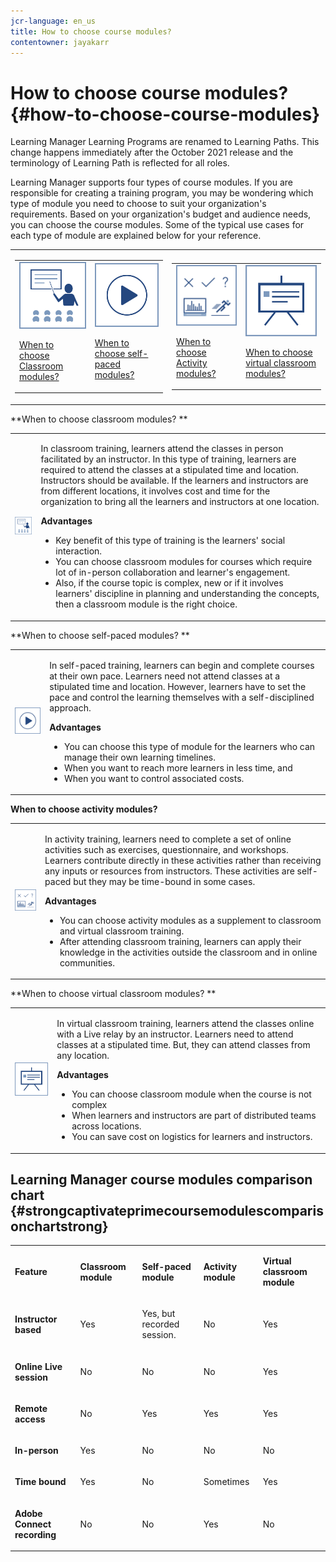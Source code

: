 ```yaml
---
jcr-language: en_us
title: How to choose course modules?
contentowner: jayakarr
---
```



# How to choose course modules? {#how-to-choose-course-modules}

Learning Manager Learning Programs are renamed to Learning Paths. This change happens immediately after the October 2021 release and the terminology of Learning Path is reflected for all roles.

Learning Manager supports four types of course modules. If you are responsible for creating a training program, you may be wondering which type of module you need to choose to suit your organization's requirements. Based on your organization's budget and audience needs, you can choose the course modules. Some of the typical use cases for each type of module are explained below for your reference.

<table> 
 <tbody>
  <tr> 
   <td> 
    <table> 
     <tbody>
      <tr> 
       <td> <img src="assets/classroom-module.png"><p><a href="how-to-choose-modules.md#main-pars_text_1432182659">When to choose Classroom modules?</a></p></td> 
       <td> <img src="assets/self-placed-module.png"><p><a href="how-to-choose-modules.md#main-pars_text_735062721">When to choose self-paced modules? </a></p></td> 
      </tr> 
     </tbody>
    </table></td> 
   <td> 
    <table> 
     <tbody>
      <tr> 
       <td> <img src="assets/activity.png"><p><a href="how-to-choose-modules.md#main-pars_text_1900017946">When to choose Activity modules?</a></p></td> 
       <td> <img src="assets/virtual-classroom.png"><p><a href="how-to-choose-modules.md#main-pars_text_112651927">When to choose virtual classroom modules?</a></p></td> 
      </tr> 
     </tbody>
    </table></td> 
  </tr> 
 </tbody>
</table>

**When to choose classroom modules? **

<table> 
 <tbody>
  <tr> 
   <td><img src="assets/classroom-module.png"></td> 
   <td><p>In classroom training, learners attend the classes in person facilitated by an instructor. In this type of training, learners are required to attend the classes at a stipulated time and location. Instructors should be available. If the learners and instructors are from different locations, it involves cost and time for the organization to bring all the learners and instructors at one location.</p> <p><strong>Advantages</strong></p> 
    <ul> 
     <li>Key benefit of this type of training is the learners' social interaction. </li> 
     <li>You can choose classroom modules for courses which require lot of in-person collaboration and learner's engagement. </li> 
     <li>Also, if the course topic is complex, new or if it involves learners' discipline in planning and understanding the concepts, then a classroom module is the right choice.</li> 
    </ul></td> 
  </tr> 
 </tbody>
</table>

**When to choose self-paced modules? **

<table> 
 <tbody>
  <tr> 
   <td><img src="assets/self-placed-module.png"></td> 
   <td><p>In self-paced training, learners can begin and complete courses at their own pace. Learners need not attend classes at a stipulated time and location. However, learners have to set the pace and control the learning themselves with a self-disciplined approach.</p> <p> </p> <p><strong>Advantages</strong></p> 
    <ul> 
     <li>You can choose this type of module for the learners who can manage their own learning timelines. </li> 
     <li>When you want to reach more learners in less time, and </li> 
     <li>When you want to control associated costs.</li> 
    </ul></td> 
  </tr> 
 </tbody>
</table>

**When to choose activity modules?**

<table> 
 <tbody>
  <tr> 
   <td><img src="assets/activity.png"></td> 
   <td><p>In activity training, learners need to complete a set of online activities such as exercises, questionnaire, and workshops. Learners contribute directly in these activities rather than receiving any inputs or resources from instructors. These activities are self-paced but they may be time-bound in some cases.</p> <p> </p> <p><strong>Advantages</strong></p> 
    <ul> 
     <li>You can choose activity modules as a supplement to classroom and virtual classroom training.</li> 
     <li>After attending classroom training, learners can apply their knowledge in the activities outside the classroom and in online communities.</li> 
    </ul></td> 
  </tr> 
 </tbody>
</table>

**When to choose virtual classroom modules? **

<table> 
 <tbody>
  <tr> 
   <td><img src="assets/virtual-classroom.png"></td> 
   <td><p>In virtual classroom training, learners attend the classes online with a Live relay by an instructor. Learners need to attend classes at a stipulated time. But, they can attend classes from any location.</p> <p> </p> <p> </p> <p><strong>Advantages</strong></p> 
    <ul> 
     <li>You can choose classroom module when the course is not complex</li> 
     <li>When learners and instructors are part of distributed teams across locations. </li> 
     <li>You can save cost on logistics for learners and instructors.</li> 
    </ul></td> 
  </tr> 
 </tbody>
</table>

## **Learning Manager course modules comparison chart** {#strongcaptivateprimecoursemodulescomparisonchartstrong}

<table> 
 <tbody>
  <tr> 
   <td><p><strong>Feature </strong></p></td> 
   <td><p><strong>Classroom module</strong></p></td> 
   <td><p><strong>Self-paced module</strong><br></p></td> 
   <td><p><strong>Activity module</strong></p></td> 
   <td><p><strong>Virtual classroom module</strong></p></td> 
  </tr> 
  <tr> 
   <td><p><strong>Instructor based</strong></p></td> 
   <td><p>Yes</p></td> 
   <td><p>Yes, but recorded session. </p></td> 
   <td><p>No</p></td> 
   <td><p>Yes</p></td> 
  </tr> 
  <tr> 
   <td><p><strong>Online Live session</strong></p></td> 
   <td><p>No</p></td> 
   <td><p>No</p></td> 
   <td><p>No</p></td> 
   <td><p>Yes</p></td> 
  </tr> 
  <tr> 
   <td><p><strong>Remote access</strong></p></td> 
   <td><p>No</p></td> 
   <td><p>Yes</p></td> 
   <td><p>Yes</p></td> 
   <td><p>Yes</p></td> 
  </tr> 
  <tr> 
   <td><p><strong>In-person</strong></p></td> 
   <td><p>Yes</p></td> 
   <td><p>No</p></td> 
   <td><p>No</p></td> 
   <td><p>No</p></td> 
  </tr> 
  <tr> 
   <td><p><strong>Time bound</strong></p></td> 
   <td><p>Yes</p></td> 
   <td><p>No</p></td> 
   <td><p>Sometimes</p></td> 
   <td><p>Yes</p></td> 
  </tr> 
  <tr> 
   <td><p><strong>Adobe Connect recording</strong></p></td> 
   <td><p>No</p></td> 
   <td><p>No</p></td> 
   <td><p>Yes</p></td> 
   <td><p>No</p></td> 
  </tr> 
 </tbody>
</table>

